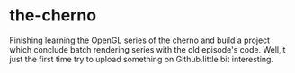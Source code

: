 # the-cherno
Finishing learning the OpenGL series of the cherno and build  a project which conclude batch rendering series with the old episode's code. Well,it just the first time try to upload something on Github.little bit interesting.
